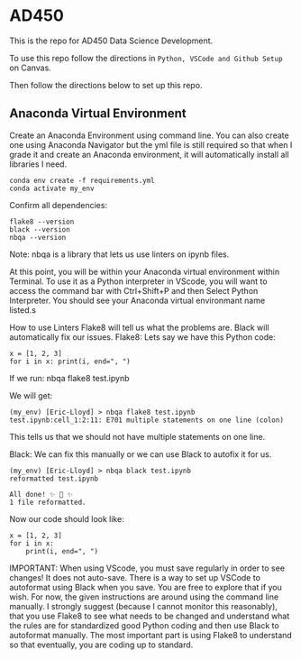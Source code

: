# AD450
This is the repo for AD450 Data Science Development.

To use this repo follow the directions in `Python, VSCode and Github Setup` on Canvas.

Then follow the directions below to set up this repo.


## Anaconda Virtual Environment
Create an Anaconda Environment using command line. You can also create one using Anaconda Navigator but the yml file is still required so that when I grade it and create an Anaconda environment, it will automatically install all libraries I need.

```
conda env create -f requirements.yml
conda activate my_env
```

Confirm all dependencies:
```
flake8 --version
black --version
nbqa --version
```

Note: nbqa is a library that lets us use linters on ipynb files.

At this point, you will be within your Anaconda virtual environment within Terminal. To use it as a Python interpreter in VScode, you will want to access the command bar with Ctrl+Shift+P and then Select Python Interpreter. You should see your Anaconda virtual environmant name listed.s

How to use Linters
Flake8 will tell us what the problems are. Black will automatically fix our issues.
Flake8:
Lets say we have this Python code:
```
x = [1, 2, 3]
for i in x: print(i, end=", ")
```

If we run: nbqa flake8 test.ipynb

We will get:
```
(my_env) [Eric-Lloyd] > nbqa flake8 test.ipynb
test.ipynb:cell_1:2:11: E701 multiple statements on one line (colon)
```

This tells us that we should not have multiple statements on one line. 

Black: 
We can fix this manually or we can use Black to autofix it for us.
```
(my_env) [Eric-Lloyd] > nbqa black test.ipynb 
reformatted test.ipynb
 
All done! ✨ 🍰 ✨
1 file reformatted.
```

Now our code should look like:
```
x = [1, 2, 3]
for i in x:
    print(i, end=", ")
```

IMPORTANT: When using VScode, you must save regularly in order to see changes! It does not auto-save.
There is a way to set up VSCode to autoformat using Black when you save. You are free to explore that if you wish. For now, the given instructions are around using the command line manually. 
I strongly suggest (because I cannot monitor this reasonably), that you use Flake8 to see what needs to be changed and understand what the rules are for standardized good Python coding and then use Black to autoformat manually. The most important part is using Flake8 to understand so that eventually, you are coding up to standard.
